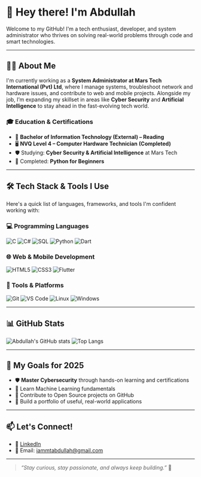 # 👋 Hey there! I'm Abdullah

Welcome to my GitHub! I'm a tech enthusiast, developer, and system administrator who thrives on solving real-world problems through code and smart technologies.

---

## 🧑‍💻 About Me
I'm currently working as a **System Administrator at Mars Tech International (Pvt) Ltd**, where I manage systems, troubleshoot network and hardware issues, and contribute to web and mobile projects. Alongside my job, I’m expanding my skillset in areas like **Cyber Security** and **Artificial Intelligence** to stay ahead in the fast-evolving tech world.

### 🎓 Education & Certifications
- 📘 **Bachelor of Information Technology (External) – Reading**
- 🖥️ **NVQ Level 4 – Computer Hardware Technician** **(Completed)**
- 🛡️ Studying: **Cyber Security & Artificial Intelligence** at Mars Tech
- 🧰 Completed: **Python for Beginners**

---

## 🛠️ Tech Stack & Tools I Use
Here's a quick list of languages, frameworks, and tools I'm confident working with:

### 💻 Programming Languages
![C](https://img.shields.io/badge/C-A8B9CC?style=flat&logo=c&logoColor=black)
![C#](https://img.shields.io/badge/C%23-239120?style=flat&logo=c-sharp&logoColor=white)
![SQL](https://img.shields.io/badge/SQL-4479A1?style=flat&logo=sqlite&logoColor=white)
![Python](https://img.shields.io/badge/Python-3776AB?style=flat&logo=python&logoColor=white)
![Dart](https://img.shields.io/badge/Dart-0175C2?style=flat&logo=dart&logoColor=white)

### 🌐 Web & Mobile Development
![HTML5](https://img.shields.io/badge/HTML5-E34F26?style=flat&logo=html5&logoColor=white)
![CSS3](https://img.shields.io/badge/CSS3-1572B6?style=flat&logo=css3&logoColor=white)
![Flutter](https://img.shields.io/badge/Flutter-02569B?style=flat&logo=flutter&logoColor=white)

### 🔧 Tools & Platforms
![Git](https://img.shields.io/badge/Git-F05032?style=flat&logo=git&logoColor=white)
![VS Code](https://img.shields.io/badge/VS%20Code-007ACC?style=flat&logo=visual-studio-code&logoColor=white)
![Linux](https://img.shields.io/badge/Linux-FCC624?style=flat&logo=linux&logoColor=black)
![Windows](https://img.shields.io/badge/Windows-0078D6?style=flat&logo=windows&logoColor=white)

---

## 📊 GitHub Stats
![Abdullah's GitHub stats](https://github-readme-stats.vercel.app/api?username=mt-abdullah&show_icons=true&theme=radical)
![Top Langs](https://github-readme-stats.vercel.app/api/top-langs/?username=mt-abdullah&layout=compact&theme=radical)

---

## 🚀 My Goals for 2025
- 🛡️ **Master Cybersecurity** through hands-on learning and certifications  
- 🧠 Learn Machine Learning fundamentals
- 🧰 Contribute to Open Source projects on GitHub
- 📝 Build a portfolio of useful, real-world applications


---

## 📫 Let's Connect!
- 💼 [LinkedIn](https://www.linkedin.com/in/mt-abdullah)
- 📧 Email: iammtabdullah@gmail.com

---

> _“Stay curious, stay passionate, and always keep building.”_ 🚀

